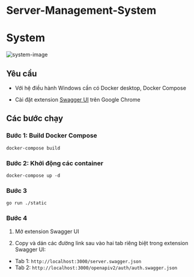 # Server-Management-System

# System

![system-image](https://github.com/QuanDN22/Server-Management-System/server-management-system.drawio.svg?raw=true./server-management-system.drawio.svg)

## Yêu cầu

- Với hệ điều hành Windows cần có Docker desktop, Docker Compose

- Cài đặt extension [Swagger UI](https://chrome.google.com/webstore/detail/swagger-ui/liacakmdhalagfjlfdofigfoiocghoej) trên Google Chrome

## Các bước chạy

### Bước 1: Build Docker Compose

`docker-compose build`

### Bước 2: Khởi động các container

`docker-compose up -d`

### Bước 3

`go run ./static`

### Bước 4

1. Mở extension Swagger UI

2. Copy và dán các đường link sau vào hai tab riêng biệt trong extension Swagger UI:

- Tab 1: `http://localhost:3000/server.swagger.json`
- Tab 2: `http://localhost:3000/openapiv2/auth/auth.swagger.json`
